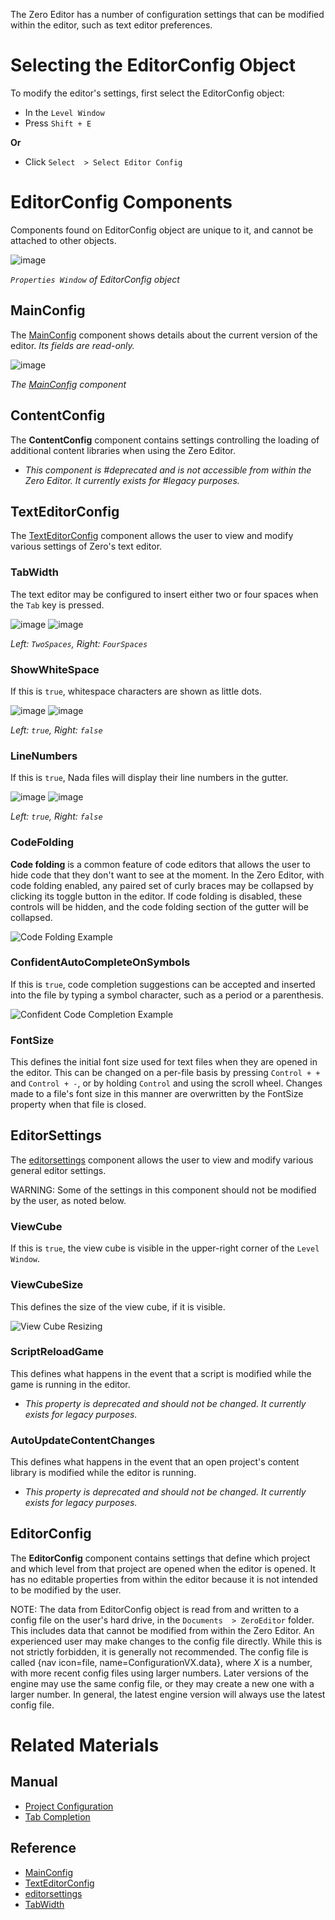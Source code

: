 The Zero Editor has a number of configuration settings that can be modified within the editor, such as text editor preferences.

 #  Selecting the EditorConfig Object

To modify the editor's settings, first select the EditorConfig object:

 - In the `Level Window`
  - Press `Shift + E`

**Or**

 - Click `Select  > Select Editor Config`

 #  EditorConfig Components

Components found on EditorConfig object are unique to it, and cannot be attached to other objects.



![image](https://media.githubusercontent.com/media/ZilchEngine/ZilchFiles/master/doc_files/66674.png)


*`Properties Window` of EditorConfig object*


 ##  MainConfig

The [ MainConfig](https://github.com/ZilchEngine/ZilchDocs/blob/master/code_reference/class_reference/mainconfig.markdown) component shows details about the current version of the editor. *Its fields are read-only.*



![image](https://media.githubusercontent.com/media/ZilchEngine/ZilchFiles/master/doc_files/66647.png)


*The [ MainConfig](https://github.com/ZilchEngine/ZilchDocs/blob/master/code_reference/class_reference/mainconfig.markdown) component*


 ##  ContentConfig

The **ContentConfig** component contains settings controlling the loading of additional content libraries when using the Zero Editor.

 - *This component is #deprecated and is not accessible from within the Zero Editor. It currently exists for #legacy purposes.*

 ##  TextEditorConfig

The [ TextEditorConfig](https://github.com/ZilchEngine/ZilchDocs/blob/master/code_reference/class_reference/texteditorconfig.markdown) component allows the user to view and modify various settings of Zero's text editor.

 ###  TabWidth
The text editor may be configured to insert either two or four spaces when the `Tab` key is pressed.


![image](https://media.githubusercontent.com/media/ZilchEngine/ZilchFiles/master/doc_files/66660.png) ![image](https://media.githubusercontent.com/media/ZilchEngine/ZilchFiles/master/doc_files/66662.png)


*Left: `TwoSpaces`, Right: `FourSpaces`*
 

 ###  ShowWhiteSpace
If this is `true`, whitespace characters are shown as little dots.


![image](https://media.githubusercontent.com/media/ZilchEngine/ZilchFiles/master/doc_files/66660.png) ![image](https://media.githubusercontent.com/media/ZilchEngine/ZilchFiles/master/doc_files/66664.png)


*Left: `true`, Right: `false`*


 ###  LineNumbers
If this is `true`, Nada files will display their line numbers in the gutter.


![image](https://media.githubusercontent.com/media/ZilchEngine/ZilchFiles/master/doc_files/66660.png) ![image](https://media.githubusercontent.com/media/ZilchEngine/ZilchFiles/master/doc_files/66666.png)


*Left: `true`, Right: `false`*


 ###  CodeFolding
**Code folding** is a common feature of code editors that allows the user to hide code that they don't want to see at the moment. In the Zero Editor, with code folding enabled, any paired set of curly braces may be collapsed by clicking its toggle button in the editor. If code folding is disabled, these controls will be hidden, and the code folding section of the gutter will be collapsed.


![Code Folding Example](https://media.githubusercontent.com/media/ZilchEngine/ZilchFiles/master/doc_files/66668.gif)


 ###  ConfidentAutoCompleteOnSymbols
If this is `true`, code completion suggestions can be accepted and inserted into the file by typing a symbol character, such as a period or a parenthesis.


![Confident Code Completion Example](https://media.githubusercontent.com/media/ZilchEngine/ZilchFiles/master/doc_files/66670.gif)


 ###  FontSize
This defines the initial font size used for text files when they are opened in the editor. This can be changed on a per-file basis by pressing `Control + +` and `Control + -`, or by holding `Control` and using the scroll wheel. Changes made to a file's font size in this manner are overwritten by the FontSize  property when that file is closed.

 ##  EditorSettings

The [editorsettings](https://github.com/ZilchEngine/ZilchDocs/blob/master/code_reference/class_reference/editorsettings.markdown) component allows the user to view and modify various general editor settings.

WARNING: Some of the settings in this component should not be modified by the user, as noted below.

 ###  ViewCube
If this is `true`, the view cube is visible in the upper-right corner of the `Level Window`.

 ###  ViewCubeSize
This defines the size of the view cube, if it is visible.


![View Cube Resizing](https://media.githubusercontent.com/media/ZilchEngine/ZilchFiles/master/doc_files/66672.gif)


 ###  ScriptReloadGame
This defines what happens in the event that a script is modified while the game is running in the editor.
 - *This property is deprecated and should not be changed. It currently exists for legacy purposes.*

 ###  AutoUpdateContentChanges
This defines what happens in the event that an open project's content library is modified while the editor is running.
 - *This property is deprecated and should not be changed. It currently exists for legacy purposes.*

 ##  EditorConfig

The **EditorConfig** component contains settings that define which project and which level from that project are opened when the editor is opened. It has no editable properties from within the editor because it is not intended to be modified by the user.

NOTE: The data from EditorConfig object is read from and written to a config file on the user's hard drive, in the `Documents  > ZeroEditor` folder. This includes data that cannot be modified from within the Zero Editor. An experienced user may make changes to the config file directly. While this is not strictly forbidden, it is generally not recommended. The config file is called {nav icon=file, name=ConfigurationVX.data}, where *X* is a number, with more recent config files using larger numbers. Later versions of the engine may use the same config file, or they may create a new one with a larger number. In general, the latest engine version will always use the latest config file.

 #  Related Materials

 ##  Manual
- [Project Configuration](https://github.com/ZilchEngine/ZilchDocs/blob/master/zero_editor_documentation/zeromanual/editor/project_configuration.markdown)
- [ Tab Completion](https://github.com/ZilchEngine/ZilchDocs/blob/master/zero_editor_documentation/zeromanual/editor/texteditor/tab_completion.markdown)

 ##  Reference
- [ MainConfig](https://github.com/ZilchEngine/ZilchDocs/blob/master/code_reference/class_reference/mainconfig.markdown)
- [ TextEditorConfig](https://github.com/ZilchEngine/ZilchDocs/blob/master/code_reference/class_reference/texteditorconfig.markdown)
- [editorsettings](https://github.com/ZilchEngine/ZilchDocs/blob/master/code_reference/class_reference/editorsettings.markdown)
- [ TabWidth](https://github.com/ZilchEngine/ZilchDocs/blob/master/code_reference/enum_reference.markdown#tabwidth) 

 